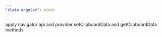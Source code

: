 ```yaml
---
"slate-angular": minor
---
```


apply navigator api and provider setClipboardData and getClipboardData methods
